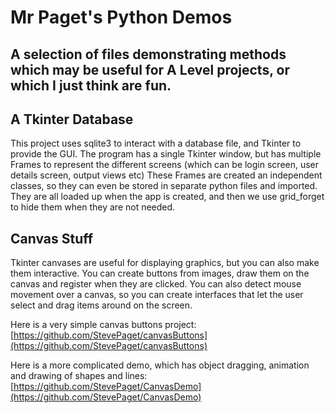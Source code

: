 # Mr Paget's Python Demos
## A selection of files demonstrating methods which may be useful for A Level projects, or which I just think are fun.




## A Tkinter Database
This project uses sqlite3 to interact with a database file, and Tkinter to provide the GUI.
The program has a single Tkinter window, but has multiple Frames to represent the different screens (which can be login screen, user details screen, output views etc)
These Frames are created an independent classes, so they can even be stored in separate python files and imported. They are all loaded up when the app is created, and then we use grid_forget to hide them when they are not needed.


## Canvas Stuff
Tkinter canvases are useful for displaying graphics, but you can also make them interactive.
You can create buttons from images, draw them on the canvas and register when they are clicked.
You can also detect mouse movement over a canvas, so you can create interfaces that let the user select and drag items around on the screen.

Here is a very simple canvas buttons project:  [https://github.com/StevePaget/canvasButtons](https://github.com/StevePaget/canvasButtons)

Here is a more complicated demo, which has object dragging, animation and drawing of shapes and lines: [https://github.com/StevePaget/CanvasDemo](https://github.com/StevePaget/CanvasDemo)
